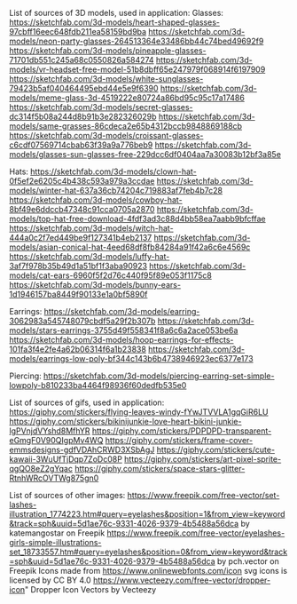 List of sources of 3D models, used in application:
Glasses:
https://sketchfab.com/3d-models/heart-shaped-glasses-97cbff16eec648fdb211ea58159bd9ba
https://sketchfab.com/3d-models/neon-party-glasses-264513364e33486bb44c74bed49692f9
https://sketchfab.com/3d-models/pineapple-glasses-71701db551c245a68c0550826a584274
https://sketchfab.com/3d-models/vr-headset-free-model-51b8dbff65e247979f068914f6197909
https://sketchfab.com/3d-models/white-sunglasses-79423b5af040464495ebd44e5e9f6390
https://sketchfab.com/3d-models/meme-glass-3d-4519222e80724a86bd95c95c17a17486
https://sketchfab.com/3d-models/secret-glasses-dc314f5b08a244d8b91b3e282326029b
https://sketchfab.com/3d-models/same-grasses-86cdeca2e65b4312bccb9848869188cb
https://sketchfab.com/3d-models/croissant-glasses-c6cdf07569714cbab63f39a9a776beb9
https://sketchfab.com/3d-models/glasses-sun-glasses-free-229dcc6df0404aa7a30083b12bf3a85e

Hats:
https://sketchfab.com/3d-models/clown-hat-0f5ef2e6205c4b438c593a979a3ccdae
https://sketchfab.com/3d-models/winter-hat-637a36cb74204c719883af7feb4b7c28
https://sketchfab.com/3d-models/cowboy-hat-8bf49e6ddccb47348c91cca0705a2870
https://sketchfab.com/3d-models/top-hat-free-download-4fdf3ad3c88d4bb58ea7aabb9bfcffae
https://sketchfab.com/3d-models/witch-hat-444a0c2f7ed449be9f127341b4eb2137
https://sketchfab.com/3d-models/asian-conical-hat-4eed68df8fb84284a91f42a6c6e4569c
https://sketchfab.com/3d-models/luffy-hat-3af7f978b35b49d1a51bf1f3aba90923
https://sketchfab.com/3d-models/cat-ears-6960f5f2d76c440f95f89e053f1175c8
https://sketchfab.com/3d-models/bunny-ears-1d1946157ba8449f90133e1a0bf5890f

Earrings:
https://sketchfab.com/3d-models/earring-3062983a545748079cbdf5a29f2b307b
https://sketchfab.com/3d-models/stars-earrings-3755d49f558341f8a6c6a2ace053be6a
https://sketchfab.com/3d-models/hoop-earrings-for-effects-101fa3f4e2fe4a62b06314f6a1b23838
https://sketchfab.com/3d-models/earrings-low-poly-bf344c143b6b4738946923ec6377e173

Piercing:
https://sketchfab.com/3d-models/piercing-earring-set-simple-lowpoly-b810233ba4464f98936f60dedfb535e0

List of sources of gifs, used in application:
https://giphy.com/stickers/flying-leaves-windy-fYwJTVVLA1gqGiR6LU
https://giphy.com/stickers/bikinijunkie-love-heart-bikini-junkie-lgPVnjdVYshd8MfhYR
https://giphy.com/stickers/PDPDPD-transparent-eGmgF0V90QIgpMv4WQ
https://giphy.com/stickers/frame-cover-emmsdesigns-gdfVDAhCRWD3XSbAgJ
https://giphy.com/stickers/cute-kawaii-3WuUfTjDqp7ZoDc08P
https://giphy.com/stickers/art-pixel-sprite-qgQO8eZ2gYqac
https://giphy.com/stickers/space-stars-glitter-RtnhWRcOVTWg875gn0



List of sources of other images:
https://www.freepik.com/free-vector/set-lashes-illustration_1774223.htm#query=eyelashes&position=1&from_view=keyword&track=sph&uuid=5d1ae76c-9331-4026-9379-4b5488a56dca  by katemangostar on Freepik
https://www.freepik.com/free-vector/eyelashes-girls-simple-illustrations-set_18733557.htm#query=eyelashes&position=0&from_view=keyword&track=sph&uuid=5d1ae76c-9331-4026-9379-4b5488a56dca  by pch.vector on Freepik
Icons made from https://www.onlinewebfonts.com/icon svg icons is licensed by CC BY 4.0
https://www.vecteezy.com/free-vector/dropper-icon" Dropper Icon Vectors by Vecteezy